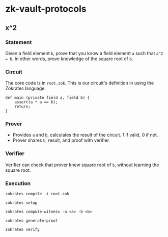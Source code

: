 # zk-vault-protocols

## x^2

### Statement

Given a field element `b`, prove that you know a field element `a` such that `a^2 = b`. In other words, prove knowledge of the square root of `b`.

### Circuit
The core code is in `root.zok`. This is our circuit's definition in using the Zokrates language.

```zokrates
def main (private field a, field b) {
    assert(a * a == b);
    return;
}
```
### Prover
* Provides `a` and `b`, calculates the result of the circuit. 1 if valid, 0 if not.
* Prover shares `b`, result, and proof with verifier.

### Verifier
Verifier can check that prover knew square root of `b`, without learning the square root.

### Execution
`zokrates compile -i root.zok`

`zokrates setup`

`zokrates compute-witness -a <a> -b <b>`

`zokrates generate-proof`

`zokrates verify`